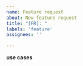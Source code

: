 ```yaml
---
name: Feature request
about: New feature request
title: "[FR]: "
labels: 'feature'
assignees: ''

---
```


**use cases**